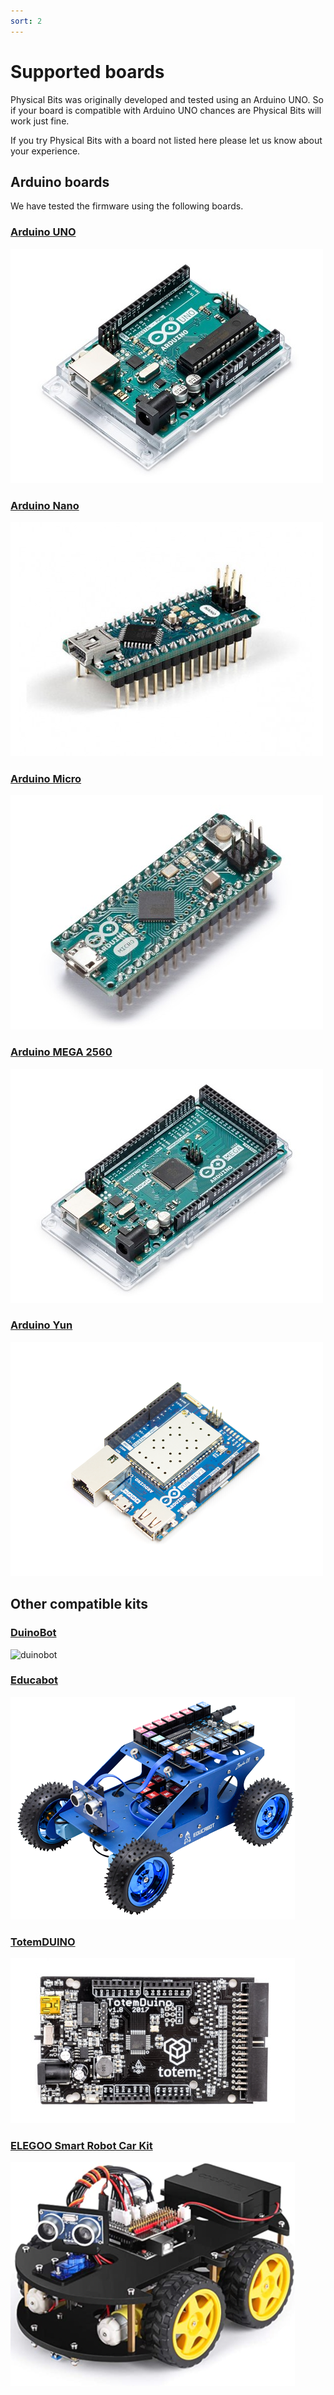 ```yaml
---
sort: 2
---
```


# Supported boards

Physical Bits was originally developed and tested using an Arduino UNO. So if your board is compatible with Arduino UNO chances are Physical Bits will work just fine.

If you try Physical Bits with a board not listed here please let us know about your experience.

## Arduino boards

We have tested the firmware using the following boards.

### [Arduino UNO](https://store.arduino.cc/usa/arduino-uno-rev3)

![arduino-uno](../img/arduino-uno.jpg)

### [Arduino Nano](https://store.arduino.cc/usa/arduino-nano)

![arduino-nano](../img/arduino-nano.jpg)

### [Arduino Micro](https://store.arduino.cc/usa/arduino-micro)

![arduino-micro](../img/arduino-micro.jpg)

### [Arduino MEGA 2560](https://store.arduino.cc/usa/mega-2560-r3)

![arduino-mega-2560](../img/arduino-mega-2560.jpg)

### [Arduino Yun](https://store.arduino.cc/usa/arduino-yun-rev-2)

![arduino-yun](../img/arduino-yun.jpg)

## Other compatible kits

### [DuinoBot](https://www.robotgroup.com.ar/)

![duinobot](../img/duinobot.png)

### [Educabot](https://educabot.com/)

![educabot](../img/educabot.png)

### [TotemDUINO](https://totemmaker.net/product/totemduino-arduino/)

![totemduino](../img/totemduino.jpg)

### [ELEGOO Smart Robot Car Kit](https://www.amazon.com/stores/page/4C6FA58A-7EC1-4279-8518-30AD21BD19B3)

![elegoo_car](../img/elegoo_car.png)
